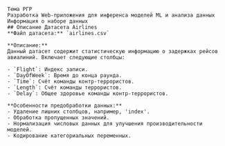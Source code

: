     Тема РГР
    Разработка Web-приложения для инференса моделей ML и анализа данных
    Информация о наборе данных
    ## Описание Датасета Airlines
    **Файл датасета:** `airlines.csv`

    **Описание:**
    Данный датасет содержит статистическую информацию о задержках рейсов авиалиний. Включает следующие столбцы:

    - `Flight`: Индекс записи.
    - `DayOfWeek`: Время до конца раунда.
    - `Time`: Счёт команды контр-террористов.
    - `Length`: Счёт команды террористов.
    - `Delay`: Общее здоровье команды контр-террористов.
                
    **Особенности предобработки данных:**
    - Удаление лишних столбцов, например, 'index'.
    - Обработка пропущенных значений.
    - Нормализация числовых данных для улучшения производительности моделей.
    - Кодирование категориальных переменных.
